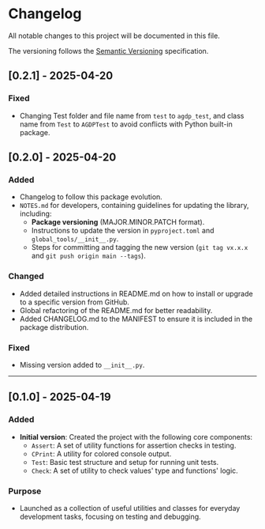 # Changelog

All notable changes to this project will be documented in this file.

The versioning follows the [Semantic Versioning](https://semver.org/) specification.

## [0.2.1] - 2025-04-20

### Fixed

- Changing Test folder and file name from `test` to `agdp_test`, and class name from `Test` to `AGDPTest` to avoid
  conflicts with Python built-in package.

## [0.2.0] - 2025-04-20

### Added

- Changelog to follow this package evolution.
- `NOTES.md` for developers, containing guidelines for updating the library, including:
    - **Package versioning** (MAJOR.MINOR.PATCH format).
    - Instructions to update the version in `pyproject.toml` and `global_tools/__init__.py`.
    - Steps for committing and tagging the new version (`git tag vx.x.x` and `git push origin main --tags`).

### Changed

- Added detailed instructions in README.md on how to install or upgrade to a specific version from GitHub.
- Global refactoring of the README.md for better readability.
- Added CHANGELOG.md to the MANIFEST to ensure it is included in the package distribution.

### Fixed

- Missing version added to `__init__.py`.

---

## [0.1.0] - 2025-04-19

### Added

- **Initial version**: Created the project with the following core components:
    - `Assert`: A set of utility functions for assertion checks in testing.
    - `CPrint`: A utility for colored console output.
    - `Test`: Basic test structure and setup for running unit tests.
    - `Check`: A set of utility to check values' type and functions' logic.

### Purpose

- Launched as a collection of useful utilities and classes for everyday development tasks, focusing on testing and
  debugging.
